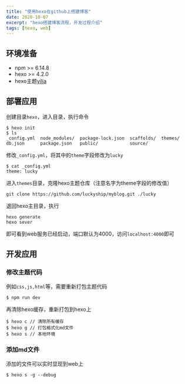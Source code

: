 ```yaml
---
title: "使用hexo在github上搭建博客"
date: 2020-10-07
excerpt: "hexo搭建博客流程，开发过程介绍"
tags: [hexo, web]
---
```


## 环境准备
* npm >= 6.14.8
* hexo >= 4.2.0
* hexo主题[yilia](https://github.com/luckyship/myblog.git)

## 部署应用
创建目录`hexo`，进入目录，执行命令
```
$ hexo init
$ ls
_config.yml  node_modules/  package-lock.json  scaffolds/  themes/
db.json      package.json   public/            source/
```
修改`_config.yml`，将其中的`theme`字段修改为`lucky`
```
$ cat _config.yml
theme: lucky
```
进入`themes`目录，克隆hexo主题仓库（注意名字为theme字段的修改值）
```
git clone https://github.com/luckyship/myblog.git ./lucky
```
退回hexo主目录，执行
```
hexo generate
hexo sever
```
即可看到web服务已经启动，端口默认为4000，访问`localhost:4000`即可

## 开发应用
### 修改主题代码
例如`css,js,html`等，需要重新打包主题代码
```
$ npm run dev
```
再清除hexo缓存，重新打包到hexo上
```
$ hexo c // 清除所有缓存
$ hexo g // 打包格式化md文件
$ hexo s // 本地环境
```
### 添加md文件
添加的文件可以实时显现到web上
```
$ hexo s -g --debug
```
